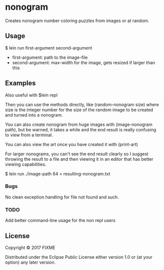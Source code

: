 # nonogram

Creates nonogram number coloring puzzles from images or at random.

## Usage

$ lein run first-argument second-argument

* first-argument: path to the image-file
* second-argument: max-width for the image, gets resized if larger than this

## Examples
Also useful with $lein repl

Then you can use the methods directly, like (random-nonogram size) where size
is the integer number for the size of the random image to be created and turned 
into a nonogram.

You can also create nonogram from huge images with (image-nonogram path), but be 
warned, it takes a while and the end result is really confusing to view from a terminal.

You can also view the art once you have created it with (print-art)

For larger nonograms, you can't see the end result clearly so I suggest throwing
the result to a file and then viewing it in an editor that has better viewing 
capabilities.

$ lein run ./image-path 64 > resulting-nonogram.txt 

### Bugs

No clean exception handling for file not found and such.

### TODO
Add better command-line usage for the non repl users

## License

Copyright © 2017 FIXME

Distributed under the Eclipse Public License either version 1.0 or (at
your option) any later version.
